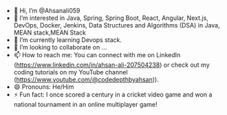 


- 👋 Hi, I’m @Ahsanali059
- 👀 I’m interested in Java, Spring, Spring Boot, React, Angular, Next.js, DevOps, Docker, Jenkins, Data Structures and Algorithms (DSA) in Java, MEAN stack,MEAN Stack  
- 🌱 I’m currently learning Devops stack.
- 💞️ I’m looking to collaborate on ...
- 📫 How to reach me: You can connect with me on LinkedIn (https://www.linkedin.com/in/ahsan-ali-207504238) or check out my coding tutorials on my YouTube channel (https://www.youtube.com/@codedepthbyahsan)).
- 😄 Pronouns: He/Him
- ⚡ Fun fact: I once scored a century in a cricket video game and won a national tournament in an online multiplayer game!
